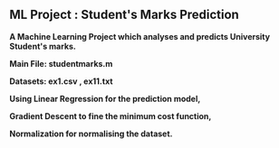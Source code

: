 <h2><b>ML Project : Student's Marks Prediction<b></h2>
<p>A Machine Learning Project which analyses and  predicts University Student's marks.</p>

<p>Main File:  <b>studentmarks.m</b></p>
<p>Datasets: <b> ex1.csv</b> ,<b> ex11.txt</b></p>

<p>Using <b>Linear Regression</b> for the prediction model,</p>
<p><b>Gradient Descent</b> to fine the minimum cost function,</p>
<p><b>Normalization</b> for normalising the dataset.</p>
